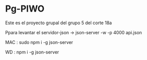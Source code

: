 # Pg-PIWO
 Este es el proyecto grupal del grupo 5 del corte 18a
 
 
 
 Ppara levantar el servidor-json -> json-server -w -p 4000  api.json
 
 MAC : sudo npm i -g json-server
 
 WD : npm i -g json-server
 
 

